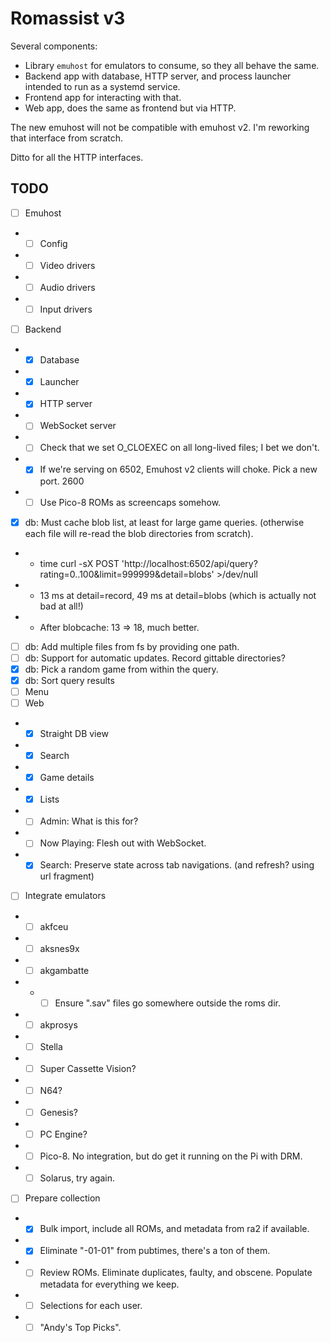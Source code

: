 # Romassist v3

Several components:
- Library `emuhost` for emulators to consume, so they all behave the same.
- Backend app with database, HTTP server, and process launcher intended to run as a systemd service.
- Frontend app for interacting with that.
- Web app, does the same as frontend but via HTTP.

The new emuhost will not be compatible with emuhost v2. I'm reworking that interface from scratch.

Ditto for all the HTTP interfaces.

## TODO

- [ ] Emuhost
- - [ ] Config
- - [ ] Video drivers
- - [ ] Audio drivers
- - [ ] Input drivers
- [ ] Backend
- - [x] Database
- - [x] Launcher
- - [x] HTTP server
- - [ ] WebSocket server
- - [ ] Check that we set O_CLOEXEC on all long-lived files; I bet we don't.
- - [x] If we're serving on 6502, Emuhost v2 clients will choke. Pick a new port. 2600
- - [ ] Use Pico-8 ROMs as screencaps somehow.
- [x] db: Must cache blob list, at least for large game queries. (otherwise each file will re-read the blob directories from scratch).
- - time curl -sX POST 'http://localhost:6502/api/query?rating=0..100&limit=999999&detail=blobs' >/dev/null
- - 13 ms at detail=record, 49 ms at detail=blobs (which is actually not bad at all!)
- - After blobcache: 13 => 18, much better.
- [ ] db: Add multiple files from fs by providing one path.
- [ ] db: Support for automatic updates. Record gittable directories?
- [x] db: Pick a random game from within the query.
- [x] db: Sort query results
- [ ] Menu
- [ ] Web
- - [x] Straight DB view
- - [x] Search
- - [x] Game details
- - [x] Lists
- - [ ] Admin: What is this for?
- - [ ] Now Playing: Flesh out with WebSocket.
- - [x] Search: Preserve state across tab navigations. (and refresh? using url fragment)
- [ ] Integrate emulators
- - [ ] akfceu
- - [ ] aksnes9x
- - [ ] akgambatte
- - - [ ] Ensure ".sav" files go somewhere outside the roms dir.
- - [ ] akprosys
- - [ ] Stella
- - [ ] Super Cassette Vision?
- - [ ] N64?
- - [ ] Genesis?
- - [ ] PC Engine?
- - [ ] Pico-8. No integration, but do get it running on the Pi with DRM.
- - [ ] Solarus, try again.
- [ ] Prepare collection
- - [x] Bulk import, include all ROMs, and metadata from ra2 if available.
- - [x] Eliminate "-01-01" from pubtimes, there's a ton of them.
- - [ ] Review ROMs. Eliminate duplicates, faulty, and obscene. Populate metadata for everything we keep.
- - [ ] Selections for each user.
- - [ ] "Andy's Top Picks".
